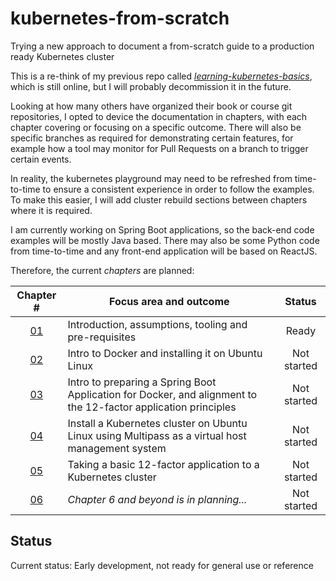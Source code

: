 # kubernetes-from-scratch

Trying a new approach to document a from-scratch guide to a production ready Kubernetes cluster

This is a re-think of my previous repo called [_learning-kubernetes-basics_](https://github.com/nicc777/learning-kubernetes-basics), which is still online, but I will probably decommission it in the future.

Looking at how many others have organized their book or course git repositories, I opted to device the documentation in chapters, with each chapter covering or focusing on a specific outcome. There will also be specific branches as required for demonstrating certain features, for example how a tool may monitor for Pull Requests on a branch to trigger certain events. 

In reality, the kubernetes playground may need to be refreshed from time-to-time to ensure a consistent experience in order to follow the examples. To make this easier, I will add cluster rebuild sections between chapters where it is required.

I am currently working on Spring Boot applications, so the back-end code examples will be mostly Java based. There may also be some Python code from time-to-time and any front-end application will be based on ReactJS. 

Therefore, the current _chapters_ are planned:

| Chapter #                    | Focus area and outcome                                                                                         | Status      |
|:----------------------------:|----------------------------------------------------------------------------------------------------------------|:-----------:|
| [01](./chapter_01/README.md) | Introduction, assumptions, tooling and pre-requisites                                                          | Ready       |
| [02](./chapter_02/README.md) | Intro to Docker and installing it on Ubuntu Linux                                                              | Not started |
| [03](./chapter_03/README.md) | Intro to preparing a Spring Boot Application for Docker, and alignment to the 12-factor application principles | Not started |
| [04](./chapter_04/README.md) | Install a Kubernetes cluster on Ubuntu Linux using Multipass as a virtual host management system               | Not started |
| [05](./chapter_05/README.md) | Taking a basic 12-factor application to a Kubernetes cluster                                                   | Not started |
| [06](./chapter_06/README.md) | _Chapter 6 and beyond is in planning..._                                                                       | Not started |

## Status

Current status: Early development, not ready for general use or reference
